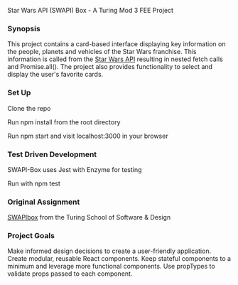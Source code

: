 Star Wars API (SWAPI) Box - A Turing Mod 3 FEE Project

### Synopsis

This project contains a card-based interface displaying key information on the people, planets and vehicles of the Star Wars franchise. This information is called from the [Star Wars API](https://swapi.co/) resulting in nested fetch calls and Promise.all(). The project also provides functionality to select and display the user's favorite cards.

### Set Up

Clone the repo

Run npm install from the root directory

Run npm start and visit localhost:3000 in your browser

### Test Driven Development

SWAPI-Box uses Jest with Enzyme for testing

Run with npm test

### Original Assignment

[SWAPIbox](http://frontend.turing.io/projects/swapi-box.html) from the Turing School of Software & Design

### Project Goals

Make informed design decisions to create a user-friendly application.
Create modular, reusable React components.
Keep stateful components to a minimum and leverage more functional components.
Use propTypes to validate props passed to each component.
